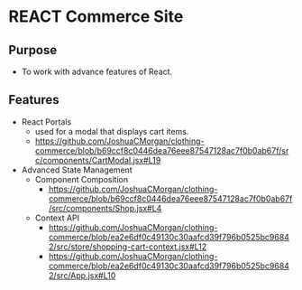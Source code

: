 # REACT Commerce Site

## Purpose

- To work with advance features of React.

## Features

- React Portals
  - used for a modal that displays cart items.
  - https://github.com/JoshuaCMorgan/clothing-commerce/blob/b69ccf8c0446dea76eee87547128ac7f0b0ab67f/src/components/CartModal.jsx#L19
- Advanced State Management
  - Component Composition
    - https://github.com/JoshuaCMorgan/clothing-commerce/blob/b69ccf8c0446dea76eee87547128ac7f0b0ab67f/src/components/Shop.jsx#L4
  - Context API
    - https://github.com/JoshuaCMorgan/clothing-commerce/blob/ea2e6df0c49130c30aafcd39f796b0525bc96842/src/store/shopping-cart-context.jsx#L12
    - https://github.com/JoshuaCMorgan/clothing-commerce/blob/ea2e6df0c49130c30aafcd39f796b0525bc96842/src/App.jsx#L10
